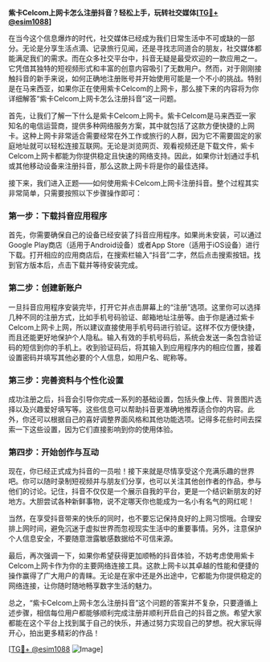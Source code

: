 **紫卡Celcom上网卡怎么注册抖音？轻松上手，玩转社交媒体[[TG💪+ @esim1088](https://t.me/s/esim1088)]**

在当今这个信息爆炸的时代，社交媒体已经成为我们日常生活中不可或缺的一部分。无论是分享生活点滴、记录旅行见闻，还是寻找志同道合的朋友，社交媒体都能满足我们的需求。而在众多社交平台中，抖音无疑是最受欢迎的一款应用之一。它凭借其独特的短视频形式和丰富的创意内容吸引了无数用户。然而，对于刚刚接触抖音的新手来说，如何正确地注册账号并开始使用可能是一个不小的挑战。特别是在马来西亚，如果你正在使用紫卡Celcom的上网卡，那么接下来的内容将为你详细解答“紫卡Celcom上网卡怎么注册抖音”这一问题。

首先，让我们了解一下什么是紫卡Celcom上网卡。紫卡Celcom是马来西亚一家知名的电信运营商，提供多种网络服务方案，其中就包括了这款方便快捷的上网卡。这种上网卡非常适合需要经常在外工作或旅行的人群，因为它不需要固定的家庭地址就可以轻松连接互联网。无论是浏览网页、观看视频还是下载文件，紫卡Celcom上网卡都能为你提供稳定且快速的网络支持。因此，如果你计划通过手机或其他移动设备来注册抖音，那么这款上网卡将是你的最佳选择。

接下来，我们进入正题——如何使用紫卡Celcom上网卡注册抖音。整个过程其实非常简单，只需要按照以下步骤操作即可：

### 第一步：下载抖音应用程序

首先，你需要确保自己的设备已经安装了抖音应用程序。如果尚未安装，可以通过Google Play商店（适用于Android设备）或者App Store（适用于iOS设备）进行下载。打开相应的应用商店后，在搜索栏输入“抖音”二字，然后点击搜索按钮。找到官方版本后，点击下载并等待安装完成。

### 第二步：创建新账户

一旦抖音应用程序安装完毕，打开它并点击屏幕上的“注册”选项。这里你可以选择几种不同的注册方式，比如手机号码验证、邮箱地址注册等。由于你是通过紫卡Celcom上网卡上网，所以建议直接使用手机号码进行验证。这样不仅方便快捷，而且还能更好地保护个人隐私。输入有效的手机号码后，系统会发送一条包含验证码的短信到你的手机上。收到验证码后，将其输入到应用程序内的相应位置，接着设置密码并填写其他必要的个人信息，如用户名、昵称等。

### 第三步：完善资料与个性化设置

成功注册之后，抖音会引导你完成一系列的基础设置，包括头像上传、背景图片选择以及兴趣爱好填写等。这些信息可以帮助抖音更准确地推荐适合你的内容。此外，你还可以根据自己的喜好调整界面风格和其他功能选项。记得多花些时间去探索一下这些设置，因为它们直接影响到你的使用体验。

### 第四步：开始创作与互动

现在，你已经正式成为抖音的一员啦！接下来就是尽情享受这个充满乐趣的世界吧。你可以随时录制短视频并与朋友们分享，也可以关注其他创作者的作品，参与他们的讨论。记住，抖音不仅仅是一个展示自我的平台，更是一个结识新朋友的好地方。大胆尝试各种新鲜事物，说不定哪天你也能成为一名小有名气的网红呢！

当然，在享受抖音带来的快乐的同时，也不要忘记保持良好的上网习惯哦。合理安排上网时间，避免沉迷于虚拟世界而忽视现实生活中的重要事情。另外，注意保护个人信息安全，不要随意泄露敏感数据给不可信来源。

最后，再次强调一下，如果你希望获得更加顺畅的抖音体验，不妨考虑使用紫卡Celcom上网卡作为你的主要网络连接工具。这款上网卡以其卓越的性能和便捷的操作赢得了广大用户的青睐。无论是在家中还是外出途中，它都能为你提供稳定的网络连接，让你随时随地畅享数字生活的魅力。

总之，“紫卡Celcom上网卡怎么注册抖音”这个问题的答案并不复杂，只要遵循上述步骤，相信每位用户都能够顺利完成注册并顺利开启自己的抖音之旅。希望大家都能在这个平台上找到属于自己的快乐，并通过努力实现自己的梦想。祝大家玩得开心，拍出更多精彩的作品！

[[TG💪+ @esim1088](https://t.me/s/esim1088) ![Image](https://i.postimg.cc/4NQfJmqS/Snipaste-2025-05-13-00-14-12.png)]